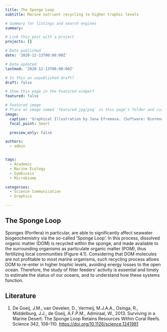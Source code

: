 ```yaml
---
title: The Sponge Loop
subtitle: Marine nutrient recycling to higher trophic levels

# Summary for listings and search engines
summary: 

# Link this post with a project
projects: []

# Date published
date: '2020-12-13T00:00:00Z'

# Date updated
lastmod: '2020-12-13T00:00:00Z'

# Is this an unpublished draft?
draft: false

# Show this page in the Featured widget?
featured: false

# Featured image
# Place an image named `featured.jpg/png` in this page's folder and customize its options here.
image:
  caption: 'Graphical Illustration by Jana Efremova. (Software: Biorender and Illustrator)'
  focal_point: Smart

  preview_only: false

authors:
  - admin


tags:
  - Academic
  - Marine Ecology
  - Symbiosis
  - Microbiome

categories:
  - Science Communication
  - Graphics

---
```


## The Sponge Loop

Sponges (Porifera) in particular, are able to significantly affect seawater biogeochemistry via the so-called ‘Sponge Loop’. In this process, dissolved organic matter (DOM) is recycled within the sponge, and made available to the surrounding organisms as particulate organic matter (POM), thus fertilizing local communities (Figure 4.1). Considering that DOM molecules are not profitable to most marine organisms, such recycling process allows DOM to re-enter in higher trophic levels, avoiding energy losses to the open ocean. Therefore, the study of filter feeders’ activity is essential and timely to estimate the status of our oceans, and to understand how these systems function.

## Literature
1. De Goeij, J.M., van Oevelen, D., Vermeij, M.J.A.A., Osinga, R., Middelburg, J.J., de Goeij, A.F.P.M., Admiraal, W., 2013. Surviving in a Marine Desert: The Sponge Loop Retains Resources Within Coral Reefs. Science 342, 108–110. https://doi.org/10.1126/science.1241981
